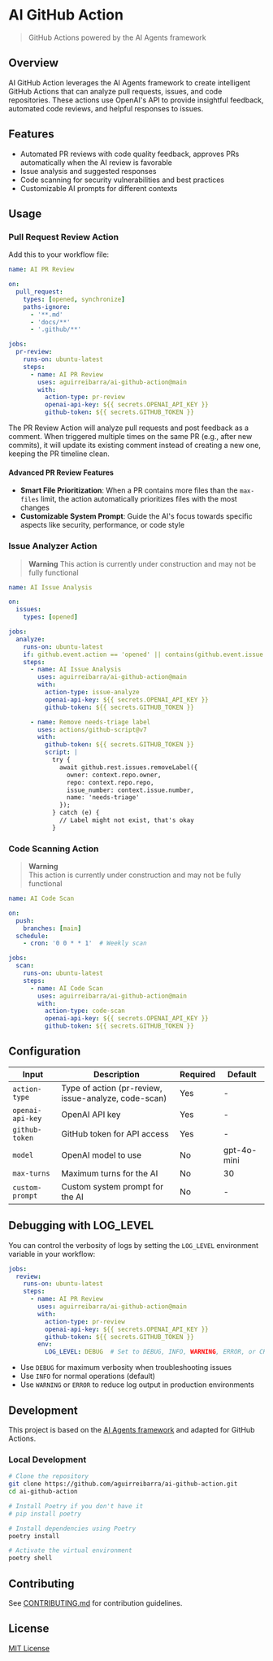 # AI GitHub Action

> GitHub Actions powered by the AI Agents framework

## Overview

AI GitHub Action leverages the AI Agents framework to create intelligent GitHub Actions that can analyze pull requests, issues, and code repositories. These actions use OpenAI's API to provide insightful feedback, automated code reviews, and helpful responses to issues.

## Features

- Automated PR reviews with code quality feedback, approves PRs automatically when the AI review is favorable
- Issue analysis and suggested responses
- Code scanning for security vulnerabilities and best practices
- Customizable AI prompts for different contexts

## Usage

### Pull Request Review Action

Add this to your workflow file:

```yaml
name: AI PR Review

on:
  pull_request:
    types: [opened, synchronize]
    paths-ignore:
      - '**.md'
      - 'docs/**'
      - '.github/**'

jobs:
  pr-review:
    runs-on: ubuntu-latest
    steps:
      - name: AI PR Review
        uses: aguirreibarra/ai-github-action@main
        with:
          action-type: pr-review
          openai-api-key: ${{ secrets.OPENAI_API_KEY }}
          github-token: ${{ secrets.GITHUB_TOKEN }}
```

The PR Review Action will analyze pull requests and post feedback as a comment. When triggered multiple times on the same PR (e.g., after new commits), it will update its existing comment instead of creating a new one, keeping the PR timeline clean.

#### Advanced PR Review Features

- **Smart File Prioritization**: When a PR contains more files than the `max-files` limit, the action automatically prioritizes files with the most changes
- **Customizable System Prompt**: Guide the AI's focus towards specific aspects like security, performance, or code style

### Issue Analyzer Action

> **Warning**
> This action is currently under construction and may not be fully functional

```yaml
name: AI Issue Analysis

on:
  issues:
    types: [opened]

jobs:
  analyze:
    runs-on: ubuntu-latest
    if: github.event.action == 'opened' || contains(github.event.issue.labels.*.name, 'needs-triage')
    steps:
      - name: AI Issue Analysis
        uses: aguirreibarra/ai-github-action@main
        with:
          action-type: issue-analyze
          openai-api-key: ${{ secrets.OPENAI_API_KEY }}
          github-token: ${{ secrets.GITHUB_TOKEN }}

      - name: Remove needs-triage label
        uses: actions/github-script@v7
        with:
          github-token: ${{ secrets.GITHUB_TOKEN }}
          script: |
            try {
              await github.rest.issues.removeLabel({
                owner: context.repo.owner,
                repo: context.repo.repo,
                issue_number: context.issue.number,
                name: 'needs-triage'
              });
            } catch (e) {
              // Label might not exist, that's okay
            }
```

### Code Scanning Action

> **Warning**  
> This action is currently under construction and may not be fully functional

```yaml
name: AI Code Scan

on:
  push:
    branches: [main]
  schedule:
    - cron: '0 0 * * 1'  # Weekly scan

jobs:
  scan:
    runs-on: ubuntu-latest
    steps:
      - name: AI Code Scan
        uses: aguirreibarra/ai-github-action@main
        with:
          action-type: code-scan
          openai-api-key: ${{ secrets.OPENAI_API_KEY }}
          github-token: ${{ secrets.GITHUB_TOKEN }}
```

## Configuration

| Input | Description | Required | Default |
|-------|-------------|----------|---------|
| `action-type` | Type of action (pr-review, issue-analyze, code-scan) | Yes | - |
| `openai-api-key` | OpenAI API key | Yes | - |
| `github-token` | GitHub token for API access | Yes | - |
| `model` | OpenAI model to use | No | gpt-4o-mini |
| `max-turns` | Maximum turns for the AI | No | 30 |
| `custom-prompt` | Custom system prompt for the AI | No | - |

## Debugging with LOG_LEVEL

You can control the verbosity of logs by setting the `LOG_LEVEL` environment variable in your workflow:

```yaml
jobs:
  review:
    runs-on: ubuntu-latest
    steps:
      - name: AI PR Review
        uses: aguirreibarra/ai-github-action@main
        with:
          action-type: pr-review
          openai-api-key: ${{ secrets.OPENAI_API_KEY }}
          github-token: ${{ secrets.GITHUB_TOKEN }}
        env:
          LOG_LEVEL: DEBUG  # Set to DEBUG, INFO, WARNING, ERROR, or CRITICAL
```

- Use `DEBUG` for maximum verbosity when troubleshooting issues
- Use `INFO` for normal operations (default)
- Use `WARNING` or `ERROR` to reduce log output in production environments

## Development

This project is based on the [AI Agents framework](https://github.com/aguirreibarra/ai-agents) and adapted for GitHub Actions.

### Local Development

```bash
# Clone the repository
git clone https://github.com/aguirreibarra/ai-github-action.git
cd ai-github-action

# Install Poetry if you don't have it
# pip install poetry

# Install dependencies using Poetry
poetry install

# Activate the virtual environment
poetry shell
```

## Contributing

See [CONTRIBUTING.md](CONTRIBUTING.md) for contribution guidelines.

## License

[MIT License](LICENSE)